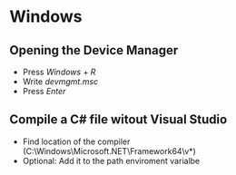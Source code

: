# Windows
## Opening the Device Manager
- Press *Windows* + *R*
- Write *devmgmt.msc*
- Press *Enter*

## Compile a C# file witout Visual Studio
- Find location of the compiler (C:\Windows\Microsoft.NET\Framework64\v*)
- Optional: Add it to the path enviroment varialbe
